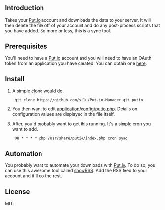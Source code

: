 ## Introduction

Takes your [Put.io](http://put.io) account and downloads the data to your server. It will then delete the file off of your account and do any post-process scripts that you have added. So more or less, this is a sync tool.

## Prerequisites

You'll need to have a [Put.io](http://put.io) account and you will need to have an OAuth token from an application you have created. You can obtain one [here](https://put.io/v2/oauth2/register).

## Install

1. A simple clone would do.

        git clone https://github.com/sjlu/Put.io-Manager.git putio
    
2. You then want to edit [application/config/putio.php](https://github.com/sjlu/Put.io-Manager/blob/master/application/config/putio.php). Details on configuration values are displayed in the file itself.

3. After, you'd probably want to get this running. It's a simple cron you want to add.

        08 * * * * php /usr/share/putio/index.php cron sync
    
## Automation

You probably want to automate your downloads with [Put.io](http://put.io). To do so, you can use this awesome tool called [showRSS](http://showrss.karmorra.info/). Add the RSS feed to your account and it'll do the rest.

## License

MIT.
